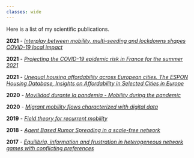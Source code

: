 ```yaml
---
classes: wide
---
```


Here is a list of my scientific publications.

**2021** - [*Interplay between mobility, multi-seeding and lockdowns shapes COVID-19 local impact*](https://journals.plos.org/ploscompbiol/article?id=10.1371/journal.pcbi.1009326)

**2021** - [*Projecting the COVID-19 epidemic risk in France for the summer 2021*](https://academic.oup.com/jtm/advance-article/doi/10.1093/jtm/taab129/6355057?login=true)

**2021** - [*Unequal housing affordability across European cities. The ESPON Housing Database, Insights on Affordability in Selected Cities in Europe*](https://journals.openedition.org/cybergeo/36478)

**2020** - [*Movilidad durante la pandemia - Mobility during the pandemic*](https://digital.csic.es/bitstream/10261/229492/1/movilidad.pdf)

**2020** - [*Migrant mobility flows characterized with digital data*](https://journals.plos.org/plosone/article?id=10.1371/journal.pone.0230264)

**2019** - [*Field theory for recurrent mobility*](https://www.nature.com/articles/s41467-019-11841-2)

**2018** - [*Agent Based Rumor Spreading in a scale-free network*](https://arxiv.org/abs/1805.05999)

**2017** - [*Equilibria, information and frustration in heterogeneous network games with conflicting preferences*](http://iopscience.iop.org/article/10.1088/1742-5468/aa9347/meta)
